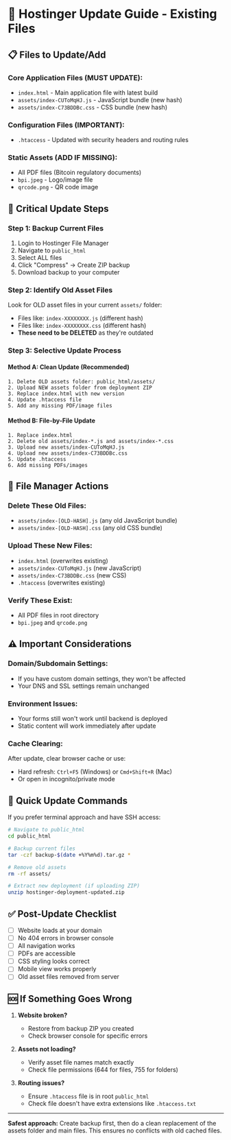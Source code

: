 # 🔄 Hostinger Update Guide - Existing Files

## 📋 Files to Update/Add

### Core Application Files (MUST UPDATE):
- `index.html` - Main application file with latest build
- `assets/index-CUToMqHJ.js` - JavaScript bundle (new hash)
- `assets/index-C73BDDBc.css` - CSS bundle (new hash)

### Configuration Files (IMPORTANT):
- `.htaccess` - Updated with security headers and routing rules

### Static Assets (ADD IF MISSING):
- All PDF files (Bitcoin regulatory documents)
- `bpi.jpeg` - Logo/image file
- `qrcode.png` - QR code image

## 🚨 Critical Update Steps

### Step 1: Backup Current Files
1. Login to Hostinger File Manager
2. Navigate to `public_html`
3. Select ALL files
4. Click "Compress" → Create ZIP backup
5. Download backup to your computer

### Step 2: Identify Old Asset Files
Look for OLD asset files in your current `assets/` folder:
- Files like: `index-XXXXXXXX.js` (different hash)
- Files like: `index-XXXXXXXX.css` (different hash)
- **These need to be DELETED** as they're outdated

### Step 3: Selective Update Process

#### Method A: Clean Update (Recommended)
```
1. Delete OLD assets folder: public_html/assets/
2. Upload NEW assets folder from deployment ZIP
3. Replace index.html with new version
4. Update .htaccess file
5. Add any missing PDF/image files
```

#### Method B: File-by-File Update
```
1. Replace index.html
2. Delete old assets/index-*.js and assets/index-*.css
3. Upload new assets/index-CUToMqHJ.js
4. Upload new assets/index-C73BDDBc.css
5. Update .htaccess
6. Add missing PDFs/images
```

## 📁 File Manager Actions

### Delete These Old Files:
- `assets/index-[OLD-HASH].js` (any old JavaScript bundle)
- `assets/index-[OLD-HASH].css` (any old CSS bundle)

### Upload These New Files:
- `index.html` (overwrites existing)
- `assets/index-CUToMqHJ.js` (new JavaScript)
- `assets/index-C73BDDBc.css` (new CSS)
- `.htaccess` (overwrites existing)

### Verify These Exist:
- All PDF files in root directory
- `bpi.jpeg` and `qrcode.png`

## ⚠️ Important Considerations

### Domain/Subdomain Settings:
- If you have custom domain settings, they won't be affected
- Your DNS and SSL settings remain unchanged

### Environment Issues:
- Your forms still won't work until backend is deployed
- Static content will work immediately after update

### Cache Clearing:
After update, clear browser cache or use:
- Hard refresh: `Ctrl+F5` (Windows) or `Cmd+Shift+R` (Mac)
- Or open in incognito/private mode

## 🔧 Quick Update Commands

If you prefer terminal approach and have SSH access:

```bash
# Navigate to public_html
cd public_html

# Backup current files
tar -czf backup-$(date +%Y%m%d).tar.gz *

# Remove old assets
rm -rf assets/

# Extract new deployment (if uploading ZIP)
unzip hostinger-deployment-updated.zip
```

## ✅ Post-Update Checklist

- [ ] Website loads at your domain
- [ ] No 404 errors in browser console
- [ ] All navigation works
- [ ] PDFs are accessible
- [ ] CSS styling looks correct
- [ ] Mobile view works properly
- [ ] Old asset files removed from server

## 🆘 If Something Goes Wrong

1. **Website broken?** 
   - Restore from backup ZIP you created
   - Check browser console for specific errors

2. **Assets not loading?**
   - Verify asset file names match exactly
   - Check file permissions (644 for files, 755 for folders)

3. **Routing issues?**
   - Ensure `.htaccess` file is in root `public_html`
   - Check file doesn't have extra extensions like `.htaccess.txt`

---

**Safest approach:** Create backup first, then do a clean replacement of the assets folder and main files. This ensures no conflicts with old cached files.
